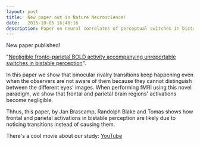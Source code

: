 ```yaml
---
layout: post
title:  New paper out in Nature Neuroscience!
date:   2015-10-05 16:40:16
description: Paper on neural correlates of perceptual switches in bistable perception published!
---
```



New paper published!

"<a href="http://www.nature.com/neuro/journal/vaop/ncurrent/full/nn.4130.html" target="_blank" alt="Negligible fronto-parietal BOLD activity accompanying unreportable switches in bistable perception" >Negligible fronto-parietal BOLD activity accompanying unreportable switches in bistable perception</a>". 

In this paper we show that binocular rivalry transitions keep happening even when the observers are not aware of them because they cannot distinguish between the different eyes' images. When performing fMRI using this novel paradigm, we show that frontal and parietal brain regions' activations become negligible.

Thhus, this paper, by Jan Brascamp, Randolph Blake and Tomas shows how frontal and parietal activations in bistable perception are likely due to noticing transitions instead of causing them. 

There's a cool movie about our study: <a href="https://www.youtube.com/watch?v=WYqZnGtwZgI">YouTube</a>
